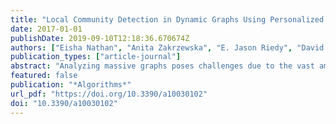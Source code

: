 ```yaml
---
title: "Local Community Detection in Dynamic Graphs Using Personalized Centrality"
date: 2017-01-01
publishDate: 2019-09-10T12:18:36.670674Z
authors: ["Eisha Nathan", "Anita Zakrzewska", "E. Jason Riedy", "David A. Bader"]
publication_types: ["article-journal"]
abstract: "Analyzing massive graphs poses challenges due to the vast amount of data available. Extracting smaller relevant subgraphs allows for further visualization and analysis that would otherwise be too computationally intensive. Furthermore, many real data sets are constantly changing, and require algorithms to update as the graph evolves. This work addresses the topic of local community detection, or seed set expansion, using personalized centrality measures, specifically PageRank and Katz centrality. We present a method to efficiently update local communities in dynamic graphs. By updating the personalized ranking vectors, we can incrementally update the corresponding local community. Applying our methods to real-world graphs, we are able to obtain speedups of up to 60× compared to static recomputation while maintaining an average recall of 0.94 of the highly ranked vertices returned. Next, we investigate how approximations of a centrality vector affect the resulting local community. Specifically, our method guarantees that the vertices returned in the community are the highly ranked vertices from a personalized centrality metric."
featured: false
publication: "*Algorithms*"
url_pdf: "https://doi.org/10.3390/a10030102"
doi: "10.3390/a10030102"
---
```



